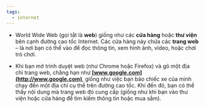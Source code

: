 ```yaml
---
tags:
  - internet
---
```

- World Wide Web (gọi tắt là **web**) giống như các **cửa hàng** hoặc **thư viện** bên cạnh đường cao tốc Internet. Các cửa hàng này chứa các **trang web** – là nơi bạn có thể vào để đọc thông tin, xem hình ảnh, video, hoặc chơi trò chơi.

- Khi bạn mở trình duyệt web (như Chrome hoặc Firefox) và gõ một địa chỉ trang web, chẳng hạn như **[www.google.com](http://www.google.com)**, giống như việc bạn bảo chiếc xe của mình chạy đến một địa chỉ cụ thể trên đường cao tốc. Khi đến đó, bạn có thể thấy nội dung mà trang web đó cung cấp (giống như khi bạn vào thư viện hoặc cửa hàng để tìm kiếm thông tin hoặc mua sắm).